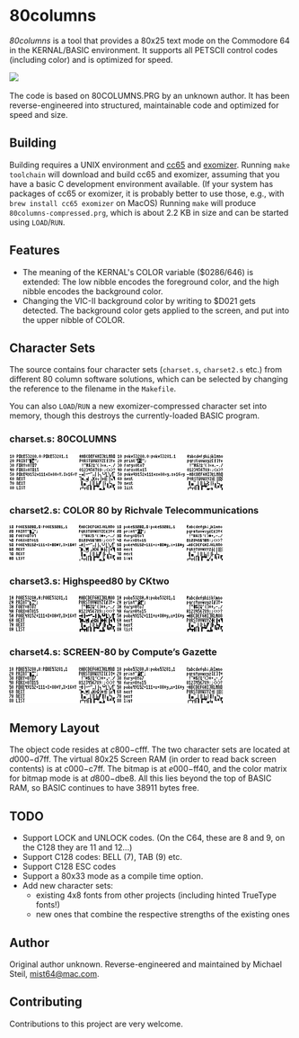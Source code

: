 # 80columns

*80columns* is a tool that provides a 80x25 text mode on the Commodore 64 in the KERNAL/BASIC environment. It supports all PETSCII control codes (including color) and is optimized for speed.

![](img/c64.png)

The code is based on 80COLUMNS.PRG by an unknown author. It has been reverse-engineered into structured, maintainable code and optimized for speed and size.

## Building

Building requires a UNIX environment and [cc65](https://github.com/cc65/cc65) and [exomizer](https://github.com/bitshifters/exomizer).
Running `make toolchain` will download and build cc65 and exomizer, assuming that you have a basic C development environment available.
(If your system has packages of cc65 or exomizer, it is probably better to use those, e.g., with `brew install cc65 exomizer` on MacOS)
Running `make` will produce `80columns-compressed.prg`, which is about 2.2 KB in size and can be started using `LOAD`/`RUN`.

## Features

* The meaning of the KERNAL's COLOR variable ($0286/646)  is extended: The low nibble encodes the foreground color, and the high nibble encodes the background color.
* Changing the VIC-II background color by writing to $D021 gets detected. The background color gets applied to the screen, and put into the upper nibble of COLOR.

## Character Sets

The source contains four character sets (`charset.s`, `charset2.s` etc.) from different 80 column software solutions, which can be selected by changing the reference to the filename in the `Makefile`.

You can also `LOAD`/`RUN` a new exomizer-compressed character set into memory, though this destroys the currently-loaded BASIC program.

### charset.s: 80COLUMNS
![](img/g1.png)
![](img/t1.png)

### charset2.s: COLOR 80 by Richvale Telecommunications
![](img/g2.png)
![](img/t2.png)

### charset3.s: Highspeed80 by CKtwo
![](img/g3.png)
![](img/t3.png)

### charset4.s: SCREEN-80 by Compute’s Gazette
![](img/g4.png)
![](img/t4.png)

## Memory Layout

The object code resides at $c800-$cfff. The two character sets are located at $d000-$d7ff. The virtual 80x25 Screen RAM (in order to read back screen contents) is at $c000-$c7ff. The bitmap is at $e000-$ff40, and the color matrix for bitmap mode is at $d800-$dbe8. All this lies beyond the top of BASIC RAM, so BASIC continues to have 38911 bytes free.

## TODO

* Support LOCK and UNLOCK codes. (On the C64, these are 8 and 9, on the C128 they are 11 and 12...)
* Support C128 codes: BELL (7), TAB (9) etc.
* Support C128 ESC codes
* Support a 80x33 mode as a compile time option.
* Add new character sets:
	* existing 4x8 fonts from other projects (including hinted TrueType fonts!)
	* new ones that combine the respective strengths of the existing ones

## Author

Original author unknown. Reverse-engineered and maintained by Michael Steil, mist64@mac.com.

## Contributing

Contributions to this project are very welcome.